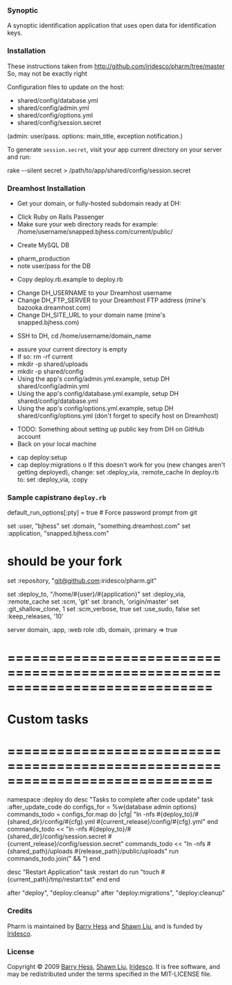### Synoptic

A synoptic identification application that uses open data for identification keys.

### Installation

These instructions taken from http://github.com/iridesco/pharm/tree/master
So, may not be exactly right 

Configuration files to update on the host:

* shared/config/database.yml
* shared/config/admin.yml
* shared/config/options.yml
* shared/config/session.secret

(admin: user/pass. options: main\_title, exception notification.)

To generate `session.secret`, visit your app current directory on your server and run:

rake --silent secret > /path/to/app/shared/config/session.secret


### Dreamhost Installation

* Get your domain, or fully-hosted subdomain ready at DH:
- Click Ruby on Rails Passenger
- Make sure your web directory reads for example:
/home/username/snapped.bjhess.com/current/public/
* Create MySQL DB
- pharm_production
- note user/pass for the DB
* Copy deploy.rb.example to deploy.rb
- Change DH_USERNAME to your Dreamhost username
- Change DH_FTP_SERVER to your Dreamhost FTP address (mine's bazooka.dreamhost.com)
- Change DH_SITE_URL to your domain name (mine's snapped.bjhess.com)
* SSH to DH, cd /home/username/domain_name
- assure your current directory is empty
- If so: rm -rf current
- mkdir -p shared/uploads
- mkdir -p shared/config
- Using the app's config/admin.yml.example, setup DH shared/config/admin.yml
- Using the app's config/database.yml.example, setup DH shared/config/database.yml
- Using the app's config/options.yml.example, setup DH shared/config/options.yml
(don't forget to specify host on Dreamhost)
* TODO: Something about setting up public key from DH on GitHub account
* Back on your local machine
- cap deploy:setup
- cap deploy:migrations
o If this doesn't work for you (new changes aren't getting deployed), change:
set :deploy_via, :remote_cache
In deploy.rb to:
set :deploy_via, :copy


### Sample capistrano `deploy.rb`

default_run_options[:pty] = true  # Force password prompt from git

set :user, "bjhess"
set :domain, "something.dreamhost.com"
set :application, "snapped.bjhess.com"

# should be your fork
set :repository, "git@github.com:iridesco/pharm.git"

set :deploy_to, "/home/#{user}/#{application}"
set :deploy_via, :remote_cache
set :scm, 'git'
set :branch, 'origin/master'
set :git_shallow_clone, 1
set :scm_verbose, true
set :use_sudo, false
set :keep_releases, '10'

server domain, :app, :web
role :db, domain, :primary => true

# =============================================================================
# Custom tasks
# =============================================================================

namespace :deploy do
desc "Tasks to complete after code update"
task :after_update_code do
configs_for = %w{database admin options}
commands_todo = configs_for.map do |cfg|
"ln -nfs #{deploy_to}/#{shared_dir}/config/#{cfg}.yml #{current_release}/config/#{cfg}.yml"
end
commands_todo << "ln -nfs #{deploy_to}/#{shared_dir}/config/session.secret #{current_release}/config/session.secret"
commands_todo << "ln -nfs #{shared_path}/uploads #{release_path}/public/uploads"
run commands_todo.join(" && ")
end

desc "Restart Application"
task :restart do
run "touch #{current_path}/tmp/restart.txt"
end
end

after "deploy", "deploy:cleanup"
after "deploy:migrations", "deploy:cleanup"

### Credits

Pharm is maintained by [Barry Hess](mailto:barry@iridesco.com) and [Shawn Liu](mailto:shawn@iridesco.com), and is funded by [Iridesco](http://iridesco.com).

### License

Copyright © 2009 [Barry Hess](http://bjhess.com), [Shawn Liu](http://jiayo.net/), [Iridesco](http://iridesco.com). It is free software, and may be redistributed under the terms specified in the MIT-LICENSE file.
